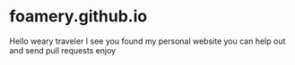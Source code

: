 # foamery.github.io
Hello weary traveler I see you found my personal website you can help out and send pull requests enjoy
